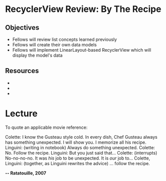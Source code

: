# RecyclerView Review: By The Recipe

## Objectives
* Fellows will review list concepts learned previously
* Fellows will create their own data models
* Fellows will implement LinearLayout-based RecyclerView which will display the model's data  

## Resources
* []()
* []()
* []()

# Lecture

To quote an applicable movie reference:

Colette: I know the Gusteau style cold. In every dish, Chef Gusteau always has something unexpected. I will show you. I memorize all his recipe.
Linguini: (writing in notebook) Always do something unexpected.
Colette: No. Follow the recipe.
Linguini: But you just said that...
Colette: (interrupts) No-no-no-no. It was *his* job to be unexpected. It is *our* job to...
Colette, Linguini: (together, as Linguini rewrites the advice) ... follow the recipe.

**-- Ratatouille, 2007**
